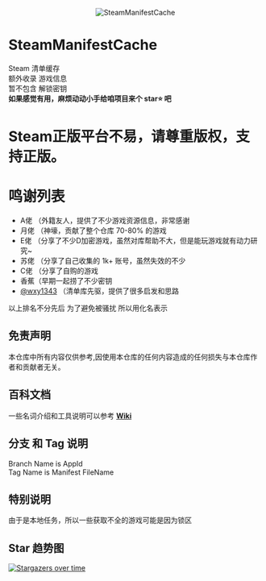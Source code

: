 <div align="center">

![SteamManifestCache](https://socialify.git.ci/pjy612/SteamManifestCache/image?description=1&font=Inter&forks=1&language=1&owner=1&pattern=Plus&stargazers=1&theme=Auto)
<!--
![GitHub Repo Size](https://img.shields.io/github/repo-size/pjy612/SteamManifestCache?style=for-the-badge)
[![GitHub Release (with filter)](https://img.shields.io/github/v/release/pjy612/SteamManifestCache?style=for-the-badge)](https://github.com/pjy612/SteamManifestCache/releases/latest)
[![GitHub Downloads](https://img.shields.io/github/downloads/pjy612/SteamManifestCache/total?style=for-the-badge&color=violet)](https://github.com/pjy612/SteamManifestCache/releases)
-->
</div>

# SteamManifestCache
Steam 清单缓存  
额外收录 游戏信息  
暂不包含 解锁密钥  
**如果感觉有用，麻烦动动小手给咱项目来个 star⭐ 吧**

# Steam正版平台不易，请尊重版权，支持正版。 

# 鸣谢列表
+ A佬 （外籍友人，提供了不少游戏资源信息，非常感谢
+ 月佬 （神壕，贡献了整个仓库 70-80% 的游戏
+ E佬  （分享了不少D加密游戏，虽然对库帮助不大，但是能玩游戏就有动力研究~
+ 苏佬 （分享了自己收集的 1k+ 账号，虽然失效的不少
+ C佬  （分享了自购的游戏
+ 香蕉（早期一起捞了不少密钥
+ [@wxy1343](https://github.com/wxy1343) （清单库先驱，提供了很多启发和思路
  
以上排名不分先后 为了避免被骚扰 所以用化名表示

## 免责声明
本仓库中所有内容仅供参考,因使用本仓库的任何内容造成的任何损失与本仓库作者和贡献者无关。

## 百科文档
一些名词介绍和工具说明可以参考 **[Wiki](https://github.com/pjy612/SteamManifestCache/wiki)**  

## 分支 和 Tag 说明
Branch Name is AppId  
Tag Name is Manifest FileName  

## 特别说明
由于是本地任务，所以一些获取不全的游戏可能是因为锁区

## Star 趋势图
[![Stargazers over time](https://starchart.cc/pjy612/SteamManifestCache.svg)](https://starchart.cc/pjy612/SteamManifestCache)

